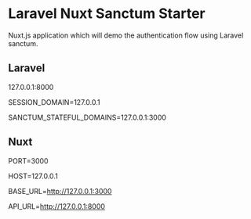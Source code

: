 # Laravel Nuxt Sanctum Starter

 Nuxt.js application which will demo the authentication flow using Laravel sanctum. 
 
 ## Laravel 
 127.0.0.1:8000
  
SESSION_DOMAIN=127.0.0.1

SANCTUM_STATEFUL_DOMAINS=127.0.0.1:3000
 
 ## Nuxt 
PORT=3000

HOST=127.0.0.1

BASE_URL=http://127.0.0.1:3000

API_URL=http://127.0.0.1:8000

 
 
